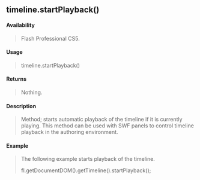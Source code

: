 ## timeline.startPlayback()

#### Availability

> Flash Professional CS5.

#### Usage

> timeline.startPlayback()

#### Returns

> Nothing.

#### Description

> Method; starts automatic playback of the timeline if it is currently playing. This method can be used with SWF panels to control timeline playback in the authoring environment.

#### Example

> The following example starts playback of the timeline.
>
> fl.getDocumentDOM().getTimeline().startPlayback();
